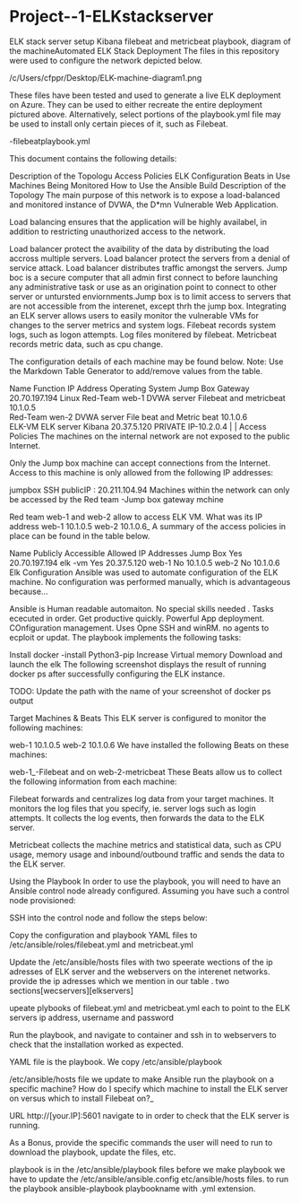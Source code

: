 # Project--1-ELKstackserver
ELK stack server setup Kibana filebeat and metricbeat playbook, diagram of the machineAutomated ELK Stack Deployment
The files in this repository were used to configure the network depicted below.

/c/Users/cfppr/Desktop/ELK-machine-diagram1.png

These files have been tested and used to generate a live ELK deployment on Azure. They can be used to either recreate the entire deployment pictured above. Alternatively, select portions of the playbook.yml file may be used to install only certain pieces of it, such as Filebeat.

-filebeatplaybook.yml

This document contains the following details:

Description of the Topologu
Access Policies
ELK Configuration
Beats in Use
Machines Being Monitored
How to Use the Ansible Build
Description of the Topology
The main purpose of this network is to expose a load-balanced and monitored instance of DVWA, the D*mn Vulnerable Web Application.

Load balancing ensures that the application will be highly availabel, in addition to restricting unauthorized access to the network.

Load balancer protect the avaibility of the data by distributing the load accross multiple servers. Load balancer protect the servers from a denial of service attack. Load balancer distributes traffic amongst the servers. Jump boc is a secure computer that all admin first connect to before launching any administrative task or use as an origination point to connect to other server or untursted enviornments.Jump box is to limit access to servers that are not accessible from the interenet, except thrh the jump box.
Integrating an ELK server allows users to easily monitor the vulnerable VMs for changes to the server metrics and system logs. Filebeat records system logs, such as logon attempts. Log files monitered by filebeat. Metricbeat records metric data, such as cpu change.

The configuration details of each machine may be found below. Note: Use the Markdown Table Generator to add/remove values from the table.

Name	Function	IP Address	Operating System
Jump Box	Gateway	20.70.197.194	Linux
Red-Team web-1	DVWA server Filebeat and metricbeat	10.1.0.5	
Red-Team wen-2	DVWA server File beat and Metric beat	10.1.0.6	
ELK-VM	ELK server Kibana	20.37.5.120 PRIVATE IP-10.2.0.4	
     |                  |
Access Policies
The machines on the internal network are not exposed to the public Internet.

Only the Jump box machine can accept connections from the Internet. Access to this machine is only allowed from the following IP addresses:

jumpbox SSH publicIP : 20.211.104.94
Machines within the network can only be accessed by the Red team -Jump box gateway mchine

Red team web-1 and web-2 allow to access ELK VM. What was its IP address web-1 10.1.0.5 web-2 10.1.0.6_
A summary of the access policies in place can be found in the table below.

Name	Publicly Accessible	Allowed IP Addresses
Jump Box	Yes	20.70.197.194
elk -vm	Yes	20.37.5.120
web-1	No	10.1.0.5
web-2	No	10.1.0.6
Elk Configuration
Ansible was used to automate configuration of the ELK machine. No configuration was performed manually, which is advantageous because...

Ansible is Human readable automaiton. No special skills needed . Tasks ececuted in order. Get productive quickly. Powerful App deployment. COnfiguration management. Uses Opne SSH and winRM. no agents to ecploit or updat.
The playbook implements the following tasks:

Install docker -install Python3-pip
Increase Virtual memory
Download and launch the elk
The following screenshot displays the result of running docker ps after successfully configuring the ELK instance.

TODO: Update the path with the name of your screenshot of docker ps output

Target Machines & Beats
This ELK server is configured to monitor the following machines:

web-1 10.1.0.5 web-2 10.1.0.6
We have installed the following Beats on these machines:

web-1_-Filebeat and on web-2-metricbeat
These Beats allow us to collect the following information from each machine:

Filebeat forwards and centralizes log data from your target machines. It monitors the log files that you specify, ie. server logs such as login attempts. It collects the log events, then forwards the data to the ELK server.

Metricbeat collects the machine metrics and statistical data, such as CPU usage, memory usage and inbound/outbound traffic and sends the data to the ELK server.

Using the Playbook
In order to use the playbook, you will need to have an Ansible control node already configured. Assuming you have such a control node provisioned:

SSH into the control node and follow the steps below:

Copy the configuration and playbook YAML files to /etc/ansible/roles/filebeat.yml and metricbeat.yml

Update the /etc/ansible/hosts files with two speerate wections of the ip adresses of ELK server and the webservers on the interenet networks. provide the ip adresses which we mention in our table . two sections[wecservers][elkservers]

upeate plybooks of filebeat.yml and metricbeat.yml each to point to the ELK servers ip address, username and password

Run the playbook, and navigate to container and ssh in to webservers to check that the installation worked as expected.

YAML file is the playbook. We copy /etc/ansible/playbook

/etc/ansible/hosts file we update to make Ansible run the playbook on a specific machine? How do I specify which machine to install the ELK server on versus which to install Filebeat on?_

URL http://[your.IP]:5601 navigate to in order to check that the ELK server is running.

As a Bonus, provide the specific commands the user will need to run to download the playbook, update the files, etc.

playbook is in the /etc/ansible/playbook files before we make playbook we have to update the /etc/ansible/ansible.config etc/ansible/hosts files. to run the playbook ansible-playbook playbookname with .yml extension.
